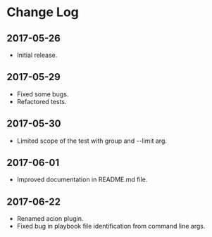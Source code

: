 # Change Log

## 2017-05-26

- Initial release.

## 2017-05-29

- Fixed some bugs.
- Refactored tests.

## 2017-05-30

- Limited scope of the test with group and --limit arg.

## 2017-06-01

- Improved documentation in README.md file.

## 2017-06-22

- Renamed acion plugin.
- Fixed bug in playbook file identification from command line args.
